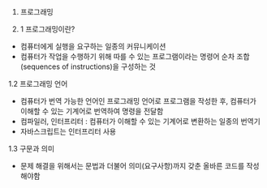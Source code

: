 1. 프로그래밍

1. 1 프로그래밍이란?
- 컴퓨터에게 실행을 요구하는 일종의 커뮤니케이션
- 컴퓨터가 작업을 수행하기 위해 따를 수 있는 프로그램이라는 명령어 순차 조합(sequences of instructions)을 구성하는 것

1.2 프로그래밍 언어
- 컴퓨터가 번역 가능한 언어인 프로그래밍 언어로 프로그램을 작성한 후, 컴퓨터가 이해할 수 있는 기계어로 번역하여 명령을 전달함
- 컴파일러, 인터프리터 : 컴퓨터가 이해할 수 있는 기계어로 변환하는 일종의 번역기
- 자바스크립트는 인터프리터 사용

1.3 구문과 의미
- 문제 해결을 위해서는 문법과 더불어 의미(요구사항)까지 갖춘 올바른 코드를 작성해야함
